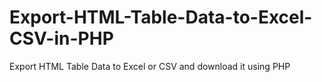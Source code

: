 # Export-HTML-Table-Data-to-Excel-CSV-in-PHP
Export HTML Table Data to Excel or CSV and download it using PHP 
